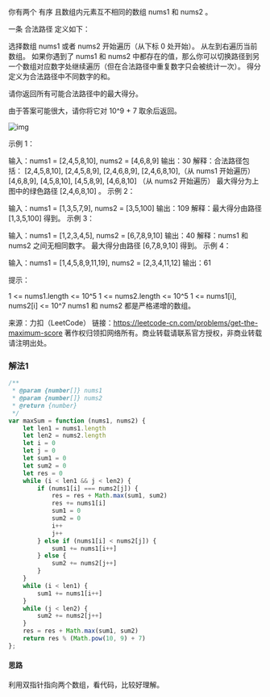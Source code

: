 你有两个 有序 且数组内元素互不相同的数组 nums1 和 nums2 。

一条 合法路径 定义如下：

选择数组 nums1 或者 nums2 开始遍历（从下标 0 处开始）。
从左到右遍历当前数组。
如果你遇到了 nums1 和 nums2 中都存在的值，那么你可以切换路径到另一个数组对应数字处继续遍历（但在合法路径中重复数字只会被统计一次）。
得分定义为合法路径中不同数字的和。

请你返回所有可能合法路径中的最大得分。

由于答案可能很大，请你将它对 10^9 + 7 取余后返回。

![img](https://assets.leetcode-cn.com/aliyun-lc-upload/uploads/2020/08/02/sample_1_1893.png) 

示例 1：



输入：nums1 = [2,4,5,8,10], nums2 = [4,6,8,9]
输出：30
解释：合法路径包括：
[2,4,5,8,10], [2,4,5,8,9], [2,4,6,8,9], [2,4,6,8,10],（从 nums1 开始遍历）
[4,6,8,9], [4,5,8,10], [4,5,8,9], [4,6,8,10]  （从 nums2 开始遍历）
最大得分为上图中的绿色路径 [2,4,6,8,10] 。
示例 2：

输入：nums1 = [1,3,5,7,9], nums2 = [3,5,100]
输出：109
解释：最大得分由路径 [1,3,5,100] 得到。
示例 3：

输入：nums1 = [1,2,3,4,5], nums2 = [6,7,8,9,10]
输出：40
解释：nums1 和 nums2 之间无相同数字。
最大得分由路径 [6,7,8,9,10] 得到。
示例 4：

输入：nums1 = [1,4,5,8,9,11,19], nums2 = [2,3,4,11,12]
输出：61


提示：

1 <= nums1.length <= 10^5
1 <= nums2.length <= 10^5
1 <= nums1[i], nums2[i] <= 10^7
nums1 和 nums2 都是严格递增的数组。

来源：力扣（LeetCode）
链接：https://leetcode-cn.com/problems/get-the-maximum-score
著作权归领扣网络所有。商业转载请联系官方授权，非商业转载请注明出处。

### 解法1

```js
/**
 * @param {number[]} nums1
 * @param {number[]} nums2
 * @return {number}
 */
var maxSum = function (nums1, nums2) {
    let len1 = nums1.length
    let len2 = nums2.length
    let i = 0
    let j = 0
    let sum1 = 0
    let sum2 = 0
    let res = 0
    while (i < len1 && j < len2) {
        if (nums1[i] === nums2[j]) {
            res = res + Math.max(sum1, sum2)
            res += nums1[i]
            sum1 = 0
            sum2 = 0
            i++
            j++
        } else if (nums1[i] < nums2[j]) {
            sum1 += nums1[i++]
        } else {
            sum2 += nums2[j++]
        }
    }
    while (i < len1) {
        sum1 += nums1[i++]
    }
    while (j < len2) {
        sum2 += nums2[j++]
    }
    res = res + Math.max(sum1, sum2)
    return res % (Math.pow(10, 9) + 7)
};
```

#### 思路

利用双指针指向两个数组，看代码，比较好理解。